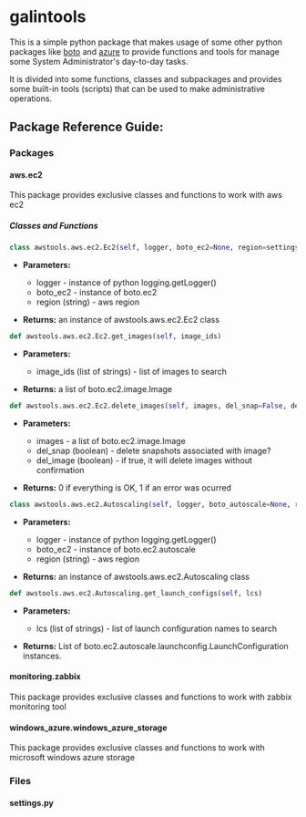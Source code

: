 # galintools
This is a simple python package that makes usage of some other python packages like [boto] and [azure] to provide functions and tools for manage some System Administrator's day-to-day tasks.

It is divided into some functions, classes and subpackages and provides some built-in tools (scripts) that can be used to make administrative operations.

## Package Reference Guide:

### Packages

#### aws.ec2
This package provides exclusive classes and functions to work with aws ec2

##### Classes and Functions

```Python
class awstools.aws.ec2.Ec2(self, logger, boto_ec2=None, region=settings.DEFAULT_REGION)
```
* **Parameters:** 
  * logger - instance of python logging.getLogger()
  * boto_ec2 - instance of boto.ec2
  * region (string) - aws region

* **Returns:** an instance of awstools.aws.ec2.Ec2 class

```Python
def awstools.aws.ec2.Ec2.get_images(self, image_ids)
```
* **Parameters:** 
  * image_ids (list of strings) - list of images to search

* **Returns:** a list of boto.ec2.image.Image

```Python
def awstools.aws.ec2.Ec2.delete_images(self, images, del_snap=False, del_image=False)
```
* **Parameters:** 
  * images - a list of boto.ec2.image.Image
  * del_snap (boolean) - delete snapshots associated with image?
  * del_image (boolean) - if true, it will delete images without confirmation

* **Returns:** 0 if everything is OK, 1 if an error was ocurred

```Python
class awstools.aws.ec2.Autoscaling(self, logger, boto_autoscale=None, region=settings.DEFAULT_REGION)
```
* **Parameters:** 
  * logger - instance of python logging.getLogger()
  * boto_ec2 - instance of boto.ec2.autoscale
  * region (string) - aws region

* **Returns:** an instance of awstools.aws.ec2.Autoscaling class

```Python
def awstools.aws.ec2.Autoscaling.get_launch_configs(self, lcs)
```
* **Parameters:** 
  * lcs (list of strings) - list of launch configuration names to search

* **Returns:** List of boto.ec2.autoscale.launchconfig.LaunchConfiguration instances.

#### monitoring.zabbix
This package provides exclusive classes and functions to work with zabbix monitoring tool

#### windows_azure.windows_azure_storage
This package provides exclusive classes and functions to work with microsoft windows azure storage

### Files
#### settings.py

[boto]:https://github.com/boto/boto
[azure]:https://github.com/Azure/azure-sdk-for-python/
